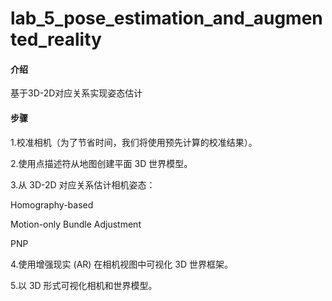 # lab_5_pose_estimation_and_augmented_reality

#### 介绍
基于3D-2D对应关系实现姿态估计


#### 步骤
1.校准相机（为了节省时间，我们将使用预先计算的校准结果）。
 
2.使用点描述符从地图创建平面 3D 世界模型。

3.从 3D-2D 对应关系估计相机姿态：
 
  Homography-based

  Motion-only Bundle Adjustment

  PNP

4.使用增强现实 (AR) 在相机视图中可视化 3D 世界框架。

5.以 3D 形式可视化相机和世界模型。

